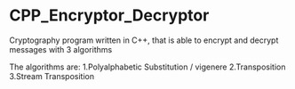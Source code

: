 # CPP_Encryptor_Decryptor
Cryptography program written in C++, that is able to encrypt and decrypt messages with 3 algorithms

The algorithms are:
    1.Polyalphabetic Substitution / vigenere
    2.Transposition
    3.Stream Transposition
